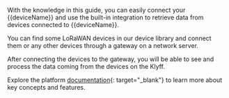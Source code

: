 With the knowledge in this guide, you can easily connect your {{deviceName}} and use the built-in integration to retrieve data from devices connected to {{deviceName}}.  

You can find some LoRaWAN devices in our device library and connect them or any other devices through a gateway on a network server.  

After connecting the devices to the gateway, you will be able to see and process the data coming from the devices on the Klyff.  

Explore the platform [documentation](/docs/{{page.docsPrefix}}){: target="_blank"} to learn more about key concepts and features. 